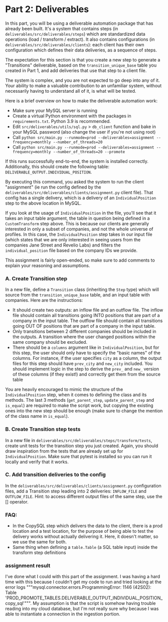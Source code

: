 # Part 2: Deliverables

In this part, you will be using a deliverable automation package that has already been built. It's a system that contains steps (in `deliverables/src/deliverables/steps`) which are standardized data operations (load / transform / extract). It also contains configurations (in `deliverables/src/deliverables/clients`): each client has their own configuration which defines their data deliveries, as a sequence of steps.

The expectation for this section is that you create a new step to generate a "Transitions" deliverable, based on the `transition_unique_base` table you created in Part 1, and add deliveries that use that step to a client file.

The system is complex, and you are not expected to go deep into any of it. Your ability to make a valuable contribution to an unfamiliar system, without necessarily having to understand all of it, is what will be tested.

Here is a brief overview on how to make the deliverable automation work:

- Make sure your MySQL server is running
- Create a virtual Python environment with the packages in `requirements.txt`. Python 3.9 is recommended.
- Edit `src/deliverables/utils/sql.py` > `db_client` function and bake in your MySQL password (also change the user if you're not using root)
- Call `python src/main.py --runmode=prod --deliverables=assignment --frequency=monthly --number_of_threads=20`
- Call `python src/main.py --runmode=prod --deliverables=assignment --frequency=monthly --number_of_threads=20 --promote`

If this runs successfully end-to-end, the system is installed correctly. Additionally, this should create the following table: `DELIVERABLE_OUTPUT.INDIVIDUAL_POSITION`.

By executing this command, you asked the system to run the client "assignment" (ie run the config defined by the `deliverables/src/deliverables/clients/assignment.py` client file). That config has a single delivery, which is a delivery of an `IndividualPosition` step to the above location in MySQL.

If you look at the usage of `IndividualPosition` in the file, you'll see that it takes an input table argument, the table in question being defined in a `CustomTransform` step above. This is because our clients are generally interested in only a subset of companies, and not the whole universe of profiles. In this case, the `IndividualPosition` step takes in our input file (which states that we are only interested in seeing users from the companies Jane Street and Revelio Labs) and filters the `individual_position` file based on the company IDs we provide. 

This assignment is fairly open-ended, so make sure to add comments to explain your reasoning and assumptions.

### A. Create Transition step

In a new file, define a `Transition` class (inheriting the `Step` type) which will source from the `transition_unique_base` table, and an input table with companies. Here are the instructions:
- It should create two outputs: an inflow file and an outflow file. The inflow file should contain all transitions going INTO positions that are part of a company in the input table. The outflow file should contain all transitions going OUT OF positions that are part of a company in the input table. 
- Only transitions between 2 different companies should be included in the outputs. A transition where the user changed positions within the same company should be excluded.
- There should be a `columns` argument like in `IndividualPosition`, but for this step, the user should only have to specify the "basic names" of the columns. For instance, if the user specifies `city` as a column, the output files for this step should have `prev_city` and `new_city` included. You should implement logic in the step to derive the `prev_` and `new_` version of these columns (if they exist!) and correctly get them from the source table

You are heavily encouraged to mimic the structure of the `IndividualPosition` step, when it comes to defining the class and its methods.
The last 3 methods (`get_parent_step`, `update_parent_step` and `is_equal`) are required to make the script work, but copying the existing ones into the new step should be enough (make sure to change the mention of the class name in `is_equal`).

### B. Create Transition step tests

In a new file in `deliverables/src/deliverables/steps/transform/tests`, create unit tests for the transition step you just created. Again, you should draw inspiration from the tests that are already set up for `IndividualPosition`. Make sure that pytest is installed so you can run it locally and verify that it works.

### C. Add transition deliveries to the config

In the `deliverables/src/deliverables/clients/assignment.py` configuration files, add a Transition step leading into 2 deliveries: `INFLOW_FILE` and `OUTFLOW_FILE`. Hint: to access different output files of the same step, use the [] operator. 


### FAQ:

- In the CopySQL step which delivers the data to the client, there is a prod location and a test location, for the purpose of being able to test the delivery works without actually delivering it. Here, it doesn't matter, so we use the same for both.
- Same thing when defining a `table.Table` (a SQL table input) inside the transform step definitions

### assignment result
I've done what I could with this part of the assignment. I was having a hard time with this because I couldn't get my code to run and tried looking at the error logs """mysql.connector.errors.ProgrammingError: 1146 (42S02): Table 'PROD_PROMOTE_TABLES.DELIVERABLE_OUTPUT_INDIVIDUAL_POSITION_copy_sql'""". My assumption is that the script is somehow having trouble reading into my cloud database, but I'm not really sure why because I was able to instantiate a connection in the ingestion portion. 